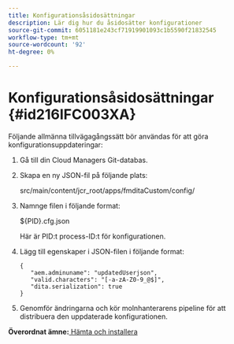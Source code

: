 ```yaml
---
title: Konfigurationsåsidosättningar
description: Lär dig hur du åsidosätter konfigurationer
source-git-commit: 6051181e243cf71919901093c1b5590f21832545
workflow-type: tm+mt
source-wordcount: '92'
ht-degree: 0%

---
```



# Konfigurationsåsidosättningar {#id216IFC003XA}

Följande allmänna tillvägagångssätt bör användas för att göra konfigurationsuppdateringar:

1. Gå till din Cloud Managers Git-databas.

1. Skapa en ny JSON-fil på följande plats:

   src/main/content/jcr\_root/apps/fmditaCustom/config/

1. Namnge filen i följande format:

   $\{PID\}.cfg.json

   Här är PID:t process-ID:t för konfigurationen.

1. Lägg till egenskaper i JSON-filen i följande format:

   ```
   {
      "aem.adminuname": "updatedUserjson",
      "valid.characters": "[-a-zA-Z0-9_@$]",
      "dita.serialization": true
   }
   ```

1. Genomför ändringarna och kör molnhanterarens pipeline för att distribuera den uppdaterade konfigurationen.


**Överordnat ämne:**[ Hämta och installera](download-install.md)

